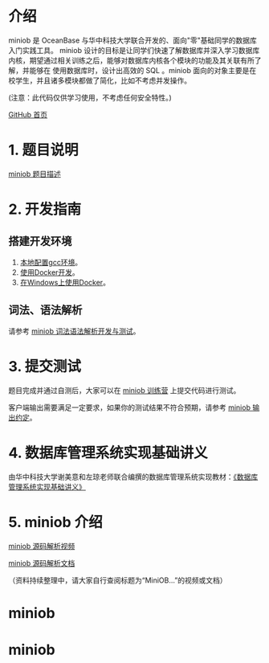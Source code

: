 # 介绍
miniob 是 OceanBase 与华中科技大学联合开发的、面向"零"基础同学的数据库入门实践工具。
miniob 设计的目标是让同学们快速了解数据库并深入学习数据库内核，期望通过相关训练之后，能够对数据库内核各个模块的功能及其关联有所了解，并能够在
使用数据库时，设计出高效的 SQL 。miniob 面向的对象主要是在校学生，并且诸多模块都做了简化，比如不考虑并发操作。

(注意：此代码仅供学习使用，不考虑任何安全特性。)

[GitHub 首页](https://github.com/oceanbase/miniob)

# 1. 题目说明
[miniob 题目描述](docs/miniob_topics.md) 

# 2. 开发指南
## 搭建开发环境
1. [本地配置gcc环境](docs/how_to_build.md)。
2. [使用Docker开发](docs/how-to-dev-using-docker.md)。
3. [在Windows上使用Docker](docs/how_to_dev_miniob_by_docker_on_windows.md)。

## 词法、语法解析
请参考 [miniob 词法语法解析开发与测试](docs/miniob-sql-parser.md)。

# 3. 提交测试
题目完成并通过自测后，大家可以在 [miniob 训练营](https://open.oceanbase.com/train?questionId=200001) 上提交代码进行测试。

客户端输出需要满足一定要求，如果你的测试结果不符合预期，请参考 [miniob 输出约定](docs/miniob-output-convention.md)。

# 4. 数据库管理系统实现基础讲义
由华中科技大学谢美意和左琼老师联合编撰的数据库管理系统实现教材：[《数据库管理系统实现基础讲义》](docs/lectures/index.md)

# 5. miniob 介绍
[miniob 源码解析视频](https://open.oceanbase.com/activities/4921877)

[miniob 源码解析文档](https://www.oceanbase.com/docs/community-developer-quickstart-10000000000627363)

（资料持续整理中，请大家自行查阅标题为“MiniOB...”的视频或文档）
# miniob
# miniob
